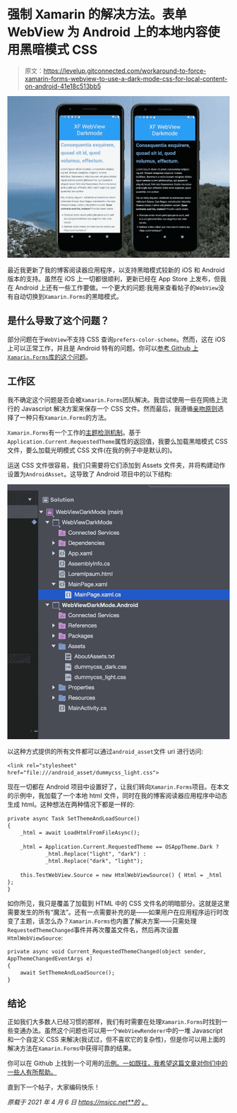 # 强制 Xamarin 的解决方法。表单 WebView 为 Android 上的本地内容使用黑暗模式 CSS

> 原文：<https://levelup.gitconnected.com/workaround-to-force-xamarin-forms-webview-to-use-a-dark-mode-css-for-local-content-on-android-41e18c513bb5>

![](img/ec8774515955c07a111076e687a17b85.png)

最近我更新了我的博客阅读器应用程序，以支持黑暗模式较新的 iOS 和 Android 版本的支持。虽然在 iOS 上一切都很顺利，更新已经在 App Store 上发布，但我在 Android 上还有一些工作要做。一个更大的问题:我用来查看帖子的`WebView`没有自动切换到`Xamarin.Forms`的黑暗模式。

## 是什么导致了这个问题？

部分问题在于`WebView`不支持 CSS 查询`prefers-color-scheme`。然而，这在 iOS 上可以正常工作，并且是 Android 特有的问题。你可以[参考 Github 上`Xamarin.Forms`库的这个问题](https://github.com/xamarin/Xamarin.Forms/issues/12551)。

## 工作区

我不确定这个问题是否会被`Xamarin.Forms`团队解决。我尝试使用一些在网络上流行的 Javascript 解决方案来保存一个 CSS 文件。然而最后，我遵循[亲吻原则](https://en.wikipedia.org/wiki/KISS_principle)选择了一种只有`Xamarin.Forms`的方法。

`Xamarin.Forms`有一个工作的[主题检测机制](https://docs.microsoft.com/en-us/xamarin/xamarin-forms/user-interface/theming/system-theme-changes)。基于`Application.Current.RequestedTheme`属性的返回值，我要么加载黑暗模式 CSS 文件，要么加载光明模式 CSS 文件(在我的例子中是默认的)。

运送 CSS 文件很容易，我们只需要将它们添加到 Assets 文件夹，并将构建动作设置为`AndroidAsset`。这导致了 Android 项目中的以下结构:

![](img/ad2d6e8d7547b79f04bce7b5e6374401.png)

以这种方式提供的所有文件都可以通过`android_asset`文件 uri 进行访问:

```
<link rel="stylesheet" href="file:///android_asset/dummycss_light.css">
```

现在一切都在 Android 项目中设置好了，让我们转向`Xamarin.Forms`项目。在本文的示例中，我加载了一个本地 html 文件，同时在我的博客阅读器应用程序中动态生成 html。这种想法在两种情况下都是一样的:

```
private async Task SetThemeAndLoadSource()
{
    _html = await LoadHtmlFromFileAsync();

    _html = Application.Current.RequestedTheme == OSAppTheme.Dark ?
            _html.Replace("light", "dark") :
            _html.Replace("dark", "light");

    this.TestWebView.Source = new HtmlWebViewSource() { Html = _html };
}
```

如你所见，我只是覆盖了加载到 HTML 中的 CSS 文件名的明暗部分。这就是这里需要发生的所有“魔法”。还有一点需要补充的是——如果用户在应用程序运行时改变了主题，该怎么办？`Xamarin.Forms`也内置了解决方案——只需处理`RequestedThemeChanged`事件并再次覆盖文件名，然后再次设置`HtmlWebViewSource`:

```
private async void Current_RequestedThemeChanged(object sender, AppThemeChangedEventArgs e)
{
    await SetThemeAndLoadSource();
}
```

## 结论

正如我们大多数人已经习惯的那样，我们有时需要在处理`Xamarin.Forms`时找到一些变通办法。虽然这个问题也可以用一个`WebViewRenderer`中的一堆 Javascript 和一个自定义 CSS 来解决(我试过，但不喜欢它的复杂性)，但是你可以用上面的解决方法在`Xamarin.Forms`中获得可靠的结果。

你可以在 Github 上找到一个可用的[示例。一如既往，我希望这篇文章对你们中的一些人有所帮助。](https://github.com/MSicc/XFWebviewDarkmode)

直到下一个帖子，大家编码快乐！

*原载于 2021 年 4 月 6 日 https://msicc.net**的* [*。*](https://msicc.net/workaround-to-force-xamarin-forms-webview-to-use-a-dark-mode-css-for-local-content-on-android/)